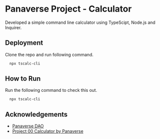 
# Panaverse Project - Calculator

Developed a simple command line calculator using TypeScipt, Node.js and Inquirer.

## Deployment

Clone the repo and run following command.

```bash
  npx tscalc-cli
```


## How to Run

Run the following command to check this out.

```bash
  npx tscalc-cli
```
## Acknowledgements

 - [Panaverse DAO](https://www.panaverse.co/)
 - [Project 00 Calculator by Panaverse](https://github.com/panaverse/typescript-node-projects/tree/main/project00_calculator)
